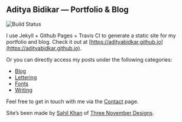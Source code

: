 ## Aditya Bidikar — Portfolio & Blog

![Build Status](https://travis-ci.org/adityabidikar/adityabidikar.github.io.svg?branch=build)

I use Jekyll + Github Pages + Travis CI to generate a static site for my portfolio and blog. Check it out at [https://adityabidkar.github.io](https://adityabidkar.github.io).

Or you can directly access my posts under the following categories:
+ [Blog](https://adityabidkar.github.io/blog)
+ [Lettering](https://adityabidkar.github.io/lettering)
+ [Fonts](https://adityabidkar.github.io/fonts)
+ [Writing](https://adityabidkar.github.io/writing)

Feel free to get in touch with me via the [Contact](https://adityabidkar.github.io/contact) page.

Site’s been made by [Sahil Khan](https://twitter.com/sahilk) of [Three November Designs](https://threenovember.com).